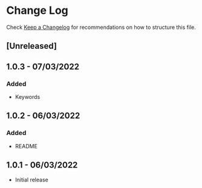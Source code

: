 # Change Log
Check [Keep a Changelog](http://keepachangelog.com/) for recommendations on how to structure this file.

## [Unreleased]

## 1.0.3 - 07/03/2022
### Added
- Keywords

## 1.0.2 - 06/03/2022
### Added
- README

## 1.0.1 - 06/03/2022
- Initial release

